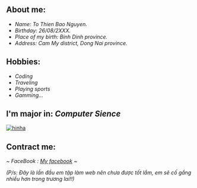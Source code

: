 
## About me:

 * _Name: To Thien Bao Nguyen._
 * _Birthday: 26/08/2XXX._
 * _Place of my birth: Binh Dinh province._
 * _Address: Cam My district, Dong Nai province._


## Hobbies:
 * _Coding_
 * _Traveling_
 * _Playing sports_
 * _Gamming..._

## I'm major in:   _Computer Sience_
 [![hinha](https://user-images.githubusercontent.com/94024704/150050219-453d204b-a026-4403-b0e2-5340c5ad5d36.png)
](https://vi.wikipedia.org/wiki/Khoa_học_máy_tính)
## Contract me:

   _~ FaceBook : [My facebook](https://www.facebook.com/jubao26z/) ~_
   
   _(P/s: Đây là lần đầu em tập làm web nên chưa được tốt lắm, em sẽ cố gắng nhiều hơn trong trương lai!!)_

